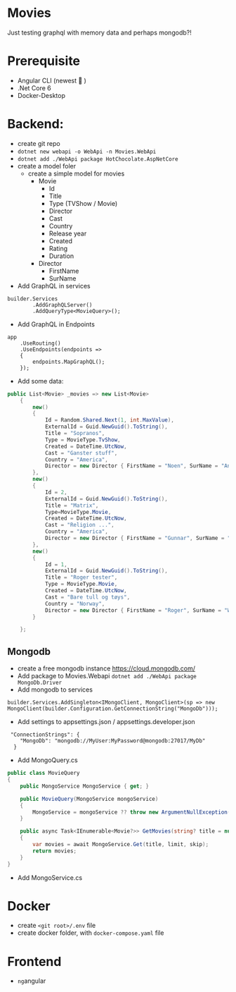 # Movies

Just testing graphql with memory data and perhaps mongodb?!

# Prerequisite
- Angular CLI (newest :tada: )
- .Net Core 6
- Docker-Desktop

# Backend:
- create git repo
- ```dotnet new webapi -o WebApi -n Movies.WebApi```
- ```dotnet add ./WebApi package HotChocolate.AspNetCore```
- create a model foler
    - create a simple model for movies
        - Movie
            - Id
            - Title
            - Type (TVShow / Movie)
            - Director
            - Cast
            - Country
            - Release year
            - Created
            - Rating 
            - Duration
        - Director
            - FirstName
            - SurName
- Add GraphQL in services
```
builder.Services
        .AddGraphQLServer()
        .AddQueryType<MovieQuery>();
```
- Add GraphQL in Endpoints
```
app
    .UseRouting()
    .UseEndpoints(endpoints =>
    {
        endpoints.MapGraphQL();
    });
```
- Add some data:
```csharp
public List<Movie> _movies => new List<Movie>
    {
        new()
        {
            Id = Random.Shared.Next(1, int.MaxValue),
            ExternalId = Guid.NewGuid().ToString(),
            Title = "Sopranos",
            Type = MovieType.TvShow,
            Created = DateTime.UtcNow,
            Cast = "Ganster stuff",
            Country = "America",
            Director = new Director { FirstName = "Noen", SurName = "Andre" }
        },
        new()
        {
            Id = 2,
            ExternalId = Guid.NewGuid().ToString(),
            Title = "Matrix",
            Type=MovieType.Movie,
            Created = DateTime.UtcNow,
            Cast = "Religion ...",
            Country = "America",
            Director = new Director { FirstName = "Gunnar", SurName = "Hendriksen" }
        },
        new()
        {
            Id = 1,
            ExternalId = Guid.NewGuid().ToString(),
            Title = "Roger tester",
            Type = MovieType.Movie,
            Created = DateTime.UtcNow,
            Cast = "Bare tull og tøys",
            Country = "Norway",
            Director = new Director { FirstName = "Roger", SurName = "Westerbø" }
        }

    };
```

## Mongodb
- create a free mongodb instance https://cloud.mongodb.com/
- Add package to Movies.Webapi
```dotnet add ./WebApi package MongoDb.Driver```
- Add mongodb to services
```
builder.Services.AddSingleton<IMongoClient, MongoClient>(sp => new MongoClient(builder.Configuration.GetConnectionString("MongoDb")));
```
- Add settings to appsettings.json / appsettings.developer.json
```
 "ConnectionStrings": {
    "MongoDb": "mongodb://MyUser:MyPassword@mongodb:27017/MyDb"
  }
```
- Add MongoQuery.cs
```csharp
public class MovieQuery
{
    public MongoService MongoService { get; }

    public MovieQuery(MongoService mongoService)
    {
        MongoService = mongoService ?? throw new ArgumentNullException(nameof(mongoService));
    }

    public async Task<IEnumerable<Movie?>> GetMovies(string? title = null, int? limit = null, int? skip = null)
    {
        var movies = await MongoService.Get(title, limit, skip);
        return movies;
    }
}
```
- Add MongoService.cs

# Docker
 - create ```<git root>/.env``` file
 - create docker folder, with ```docker-compose.yaml``` file

# Frontend

- ```ng```angular 
